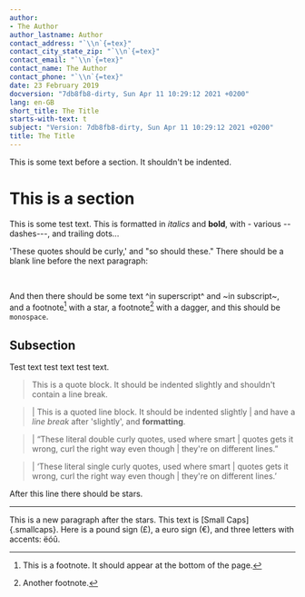 ```yaml
---
author:
- The Author
author_lastname: Author
contact_address: "`\\n`{=tex}"
contact_city_state_zip: "`\\n`{=tex}"
contact_email: "`\\n`{=tex}"
contact_name: The Author
contact_phone: "`\\n`{=tex}"
date: 23 February 2019
docversion: "7db8fb8-dirty, Sun Apr 11 10:29:12 2021 +0200"
lang: en-GB
short_title: The Title
starts-with-text: t
subject: "Version: 7db8fb8-dirty, Sun Apr 11 10:29:12 2021 +0200"
title: The Title
---
```


This is some text before a section. It shouldn't be indented.

# This is a section

This is some test text. This is formatted in *italics* and **bold**,
with - various -- dashes---, and trailing dots...

'These quotes should be curly,' and "so should these." There should be a
blank line before the next paragraph:

 

And then there should be some text ^in superscript^ and ~in subscript~,
and a footnote[^1] with a star, a footnote[^2] with a dagger, and this
should be `monospace`.

## Subsection

Test text test text test text.

> This is a quote block. It should be indented slightly and shouldn't
> contain a line break.

> | This is a quoted line block. It should be indented slightly
> | and have a *line break* after 'slightly', and **formatting**.

> | “These literal double curly quotes, used where smart
> | quotes gets it wrong, curl the right way even though
> | they're on different lines.”

> | ‘These literal single curly quotes, used where smart
> | quotes gets it wrong, curl the right way even though
> | they're on different lines.’

After this line there should be stars.

------------------------------------------------------------------------

This is a new paragraph after the stars. This text is [Small
Caps]{.smallcaps}. Here is a pound sign (£), a euro sign (€), and three
letters with accents: ëóû.

[^1]: This is a footnote. It should appear at the bottom of the page.

[^2]: Another footnote.

